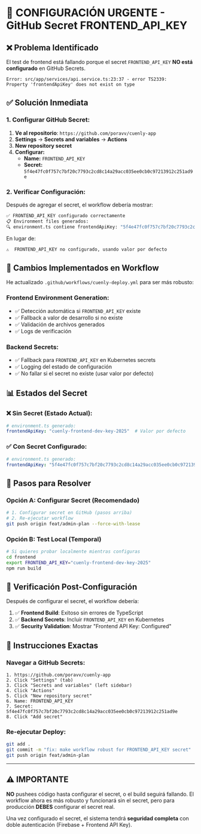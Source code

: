 # 🚨 CONFIGURACIÓN URGENTE - GitHub Secret FRONTEND_API_KEY

## ❌ **Problema Identificado**

El test de frontend está fallando porque el secret `FRONTEND_API_KEY` **NO está configurado** en GitHub Secrets.

```
Error: src/app/services/api.service.ts:23:37 - error TS2339: 
Property 'frontendApiKey' does not exist on type
```

## ✅ **Solución Inmediata**

### **1. Configurar GitHub Secret:**

1. **Ve al repositorio**: `https://github.com/poravv/cuenly-app`
2. **Settings** → **Secrets and variables** → **Actions**
3. **New repository secret**
4. **Configurar:**
   - **Name:** `FRONTEND_API_KEY`
   - **Secret:** `5f4e47fc0f757c7bf20c7793c2cd8c14a29acc035ee0cb0c97213912c251ad9e`

### **2. Verificar Configuración:**

Después de agregar el secret, el workflow debería mostrar:
```bash
✅ FRONTEND_API_KEY configurado correctamente
📋 Environment files generados:
🔍 environment.ts contiene frontendApiKey: "5f4e47fc0f757c7bf20c7793c2cd8c14a29acc035ee0cb0c97213912c251ad9e"
```

En lugar de:
```bash
⚠️  FRONTEND_API_KEY no configurado, usando valor por defecto
```

## 🔧 **Cambios Implementados en Workflow**

He actualizado `.github/workflows/cuenly-deploy.yml` para ser más robusto:

### **Frontend Environment Generation:**
- ✅ Detección automática si `FRONTEND_API_KEY` existe
- ✅ Fallback a valor de desarrollo si no existe
- ✅ Validación de archivos generados
- ✅ Logs de verificación

### **Backend Secrets:**
- ✅ Fallback para `FRONTEND_API_KEY` en Kubernetes secrets
- ✅ Logging del estado de configuración
- ✅ No fallar si el secret no existe (usar valor por defecto)

## 📊 **Estados del Secret**

### **❌ Sin Secret (Estado Actual):**
```yaml
# environment.ts generado:
frontendApiKey: "cuenly-frontend-dev-key-2025"  # Valor por defecto
```

### **✅ Con Secret Configurado:**
```yaml
# environment.ts generado:
frontendApiKey: "5f4e47fc0f757c7bf20c7793c2cd8c14a29acc035ee0cb0c97213912c251ad9e"  # Valor de producción
```

## 🚀 **Pasos para Resolver**

### **Opción A: Configurar Secret (Recomendado)**
```bash
# 1. Configurar secret en GitHub (pasos arriba)
# 2. Re-ejecutar workflow
git push origin feat/admin-plan --force-with-lease
```

### **Opción B: Test Local (Temporal)**
```bash
# Si quieres probar localmente mientras configuras
cd frontend
export FRONTEND_API_KEY="cuenly-frontend-dev-key-2025"
npm run build
```

## 🎯 **Verificación Post-Configuración**

Después de configurar el secret, el workflow debería:

1. ✅ **Frontend Build**: Exitoso sin errores de TypeScript
2. ✅ **Backend Secrets**: Incluir `FRONTEND_API_KEY` en Kubernetes
3. ✅ **Security Validation**: Mostrar "Frontend API Key: Configured"

## 📝 **Instrucciones Exactas**

### **Navegar a GitHub Secrets:**
```
1. https://github.com/poravv/cuenly-app
2. Click "Settings" (tab)
3. Click "Secrets and variables" (left sidebar) 
4. Click "Actions"
5. Click "New repository secret"
6. Name: FRONTEND_API_KEY
7. Secret: 5f4e47fc0f757c7bf20c7793c2cd8c14a29acc035ee0cb0c97213912c251ad9e
8. Click "Add secret"
```

### **Re-ejecutar Deploy:**
```bash
git add .
git commit -m "fix: make workflow robust for FRONTEND_API_KEY secret"
git push origin feat/admin-plan
```

---

## ⚠️ **IMPORTANTE**

**NO** pushees código hasta configurar el secret, o el build seguirá fallando. El workflow ahora es más robusto y funcionará sin el secret, pero para producción **DEBES** configurar el secret real.

Una vez configurado el secret, el sistema tendrá **seguridad completa** con doble autenticación (Firebase + Frontend API Key).